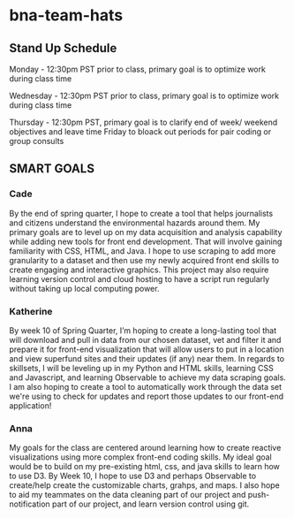 # bna-team-hats
## Stand Up Schedule
  
  Monday - 12:30pm PST prior to class, primary goal is to optimize work during class time
  
  Wednesday - 12:30pm PST prior to class, primary goal is to optimize work during class time
  
  Thursday - 12:30pm PST, primary goal is to clarify end of week/ weekend objectives and leave time Friday to bloack out periods for pair coding or group consults

## SMART GOALS

### Cade
  By the end of spring quarter, I hope to create a tool that helps journalists and citizens understand the environmental hazards around them. My primary goals are to level up on my data acquisition and analysis capability while adding new tools for front end development. That will involve gaining familiarity with CSS, HTML, and Java. I hope to use scraping to add more granularity to a dataset and then use my newly acquired front end skills to create engaging and interactive graphics. This project may also require learning version control and cloud hosting to have a script run regularly without taking up local computing power. 

### Katherine
  By week 10 of Spring Quarter, I’m hoping to create a long-lasting tool that will download and pull in data from our chosen dataset, vet and filter it and prepare it for front-end visualization that will allow users to put in a location and view superfund sites and their updates (if any) near them. In regards to skillsets, I will be leveling up in my Python and HTML skills, learning CSS and Javascript, and learning Observable to achieve my data scraping goals. I am also hoping to create a tool to automatically work through the data set we're using to check for updates and report those updates to our front-end application! 

### Anna
  My goals for the class are centered around learning how to create reactive visualizations using more complex front-end coding skills. My ideal goal would be to build on my pre-existing html, css, and java skills to learn how to use D3. By Week 10, I hope to use D3 and perhaps Observable to create/help create the customizable charts, grahps, and maps. I also hope to aid my teammates on the data cleaning part of our project and push-notification part of our project, and learn version control using git.
